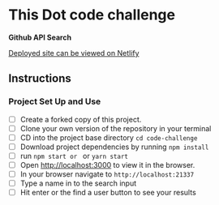 # This Dot code challenge

**Github API Search**

[Deployed site can be viewed on Netlify](https://code-challenge-thisdot.netlify.app/)

## Instructions

### Project Set Up and Use

- [ ] Create a forked copy of this project.
- [ ] Clone your own version of the repository in your terminal
- [ ] CD into the project base directory `cd code-challenge`
- [ ] Download project dependencies by running `npm install`
- [ ]  run `npm start or ` or `yarn start`
- [ ] Open [http://localhost:3000](http://localhost:3000) to view it in the browser.
- [ ] In your browser navigate to `http://localhost:21337`
- [ ] Type a name in to the search input
- [ ] Hit enter or the find a user button to see your results

